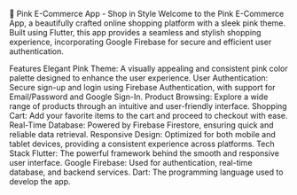 🌸 Pink E-Commerce App - Shop in Style
Welcome to the Pink E-Commerce App, a beautifully crafted online shopping platform with a sleek pink theme. Built using Flutter, this app provides a seamless and stylish shopping experience, incorporating Google Firebase for secure and efficient user authentication.

Features
Elegant Pink Theme: A visually appealing and consistent pink color palette designed to enhance the user experience.
User Authentication: Secure sign-up and login using Firebase Authentication, with support for Email/Password and Google Sign-In.
Product Browsing: Explore a wide range of products through an intuitive and user-friendly interface.
Shopping Cart: Add your favorite items to the cart and proceed to checkout with ease.
Real-Time Database: Powered by Firebase Firestore, ensuring quick and reliable data retrieval.
Responsive Design: Optimized for both mobile and tablet devices, providing a consistent experience across platforms.
Tech Stack
Flutter: The powerful framework behind the smooth and responsive user interface.
Google Firebase: Used for authentication, real-time database, and backend services.
Dart: The programming language used to develop the app.

